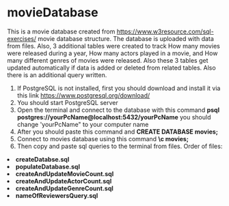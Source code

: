 # movieDatabase

This is a movie database created from https://www.w3resource.com/sql-exercises/ movie database structure.
The database is uploaded with data from files. Also, 3 additional tables were created to track How many movies were released during a year, 
How many actors played in a movie, and How many different genres of movies were released. 
Also these 3 tables get updated automatically if data is added or deleted from related tables. Also there is an additional query written.

1. If PostgreSQL is not installed, first you should download and install it via this link https://www.postgresql.org/download/
2. You should start PostgreSQL server
3. Open the terminal and connect to the database with this command <strong>psql postgres://yourPcName@localhost:5432/yourPcName</strong>
  you should change 'yourPcName" to your computer name
4. After you should paste this command and <strong>CREATE DATABASE movies;</strong>
5. Connect to movies database using this command <strong>\c movies;</strong>
6. Then copy and paste sql queries to the terminal from files. Order of files:
  <li><strong>createDatabse.sql</strong></li>
  <li><strong>populateDatabase.sql</strong></li>
  <li><strong>createAndUpdateMovieCount.sql</strong></li>
  <li><strong>createAndUpdateActorCount.sql</strong></li>
  <li><strong>createAndUpdateGenreCount.sql</strong></li>
  <li><strong>nameOfReviewersQuery.sql</strong></li>
